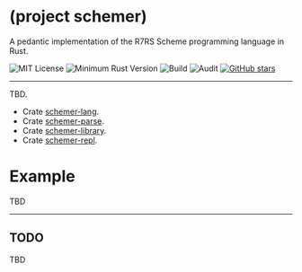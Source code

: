 # (project schemer)

A pedantic implementation of the R7RS Scheme programming language in Rust.

![MIT License](https://img.shields.io/badge/license-mit-118811.svg)
![Minimum Rust Version](https://img.shields.io/badge/Min%20Rust-1.53-green.svg)
![Build](https://github.com/johnstonskj/rust-schemer/workflows/Rust/badge.svg)
![Audit](https://github.com/johnstonskj/rust-schemer/workflows/Security%20audit/badge.svg)
[![GitHub stars](https://img.shields.io/github/stars/johnstonskj/rust-schemer.svg)](https://github.com/johnstonskj/rust-schemer/stargazers)

-----

TBD.

* Crate [schemer-lang](schemer-lang/README.md).
* Crate [schemer-parse](schemer-parse/README.md).
* Crate [schemer-library](schemer-library/README.md).
* Crate [schemer-repl](schemer-repl/README.md).

# Example

TBD

-----

## TODO

TBD